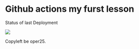 # Github actions my furst lesson

Status of last Deployment

<img src="https://github.com/oper25/github-actions-test1/workflows/My-GitHubActions_Basics/badge.svg?branch=master"><br>

Copyleft be oper25.
